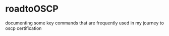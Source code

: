 # roadtoOSCP
documenting some key commands that are frequently used in my journey to oscp certification 
